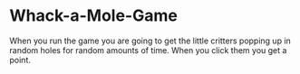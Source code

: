 # Whack-a-Mole-Game
When you run the game you are going to get the little critters popping up in random holes for random amounts of time. When you click them you get a point. 
